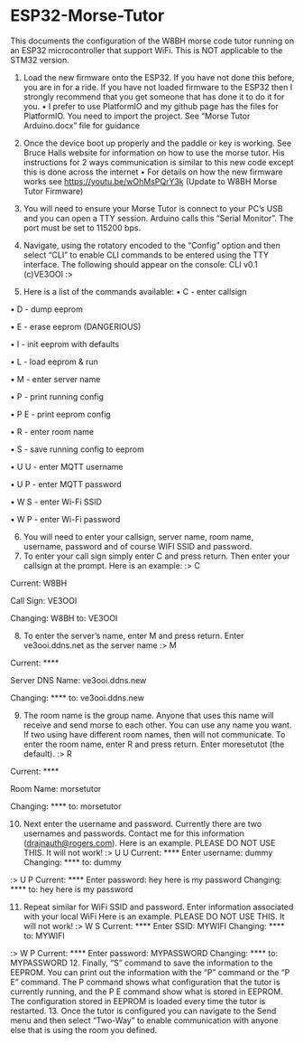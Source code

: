 # ESP32-Morse-Tutor

This documents the configuration of the W8BH morse code tutor running on an ESP32 microcontroller that support WiFi.  This is NOT applicable to the STM32 version.
1.	Load the new firmware onto the ESP32.  If you have not done this before, you are in for a ride.  If you have not loaded firmware to the ESP32 then I strongly recommend that you get someone that has done it to do it for you.
•	I prefer to use PlatformIO and my github page has the files for PlatformIO. You need to import the project.  See “Morse Tutor Arduino.docx” file for guidance
2.	Once the device boot up properly and the paddle or key is working. See Bruce Halls website for information on how to use the morse tutor. His instructions for 2 ways communication is similar to this new code except this is done across the internet
•	For details on how the new firmware works see https://youtu.be/wOhMsPQrY3k (Update to W8BH Morse Tutor Firmware)
3.	You will need to ensure your Morse Tutor is connect to your PC’s USB and you can open a TTY session.  Arduino calls this “Serial Monitor”.  The port must be set to 115200 bps.  
4.	Navigate, using the rotatory encoded to the “Config” option and then select “CLI” to enable CLI commands to be entered using the TTY interface.  The following should appear on the console:
CLI v0.1 (c)VE3OOI
:>

5.	Here is a list of the commands available:
  •	      C - enter callsign

  •	      D - dump eeprom

  •	      E - erase eeprom (DANGERIOUS)

  •	      I - init eeprom with defaults

  •	      L - load eeprom & run

  •	      M - enter server name

  •	      P - print running config

•	      P E - print eeprom config

•	      R - enter room name

  •	      S - save running config to eeprom

  •	      U U - enter MQTT username

  •	      U P - enter MQTT password

  •	      W S - enter Wi-Fi SSID

  •	      W P - enter Wi-Fi password

6.	You will need to enter your callsign, server name, room name, username, password and of course WIFI SSID and password.
7.	To enter your call sign simply enter C and press return. Then enter your callsign at the prompt. Here is an example:
  :> C

  Current: W8BH 

  Call Sign: VE3OOI

  Changing: W8BH to: VE3OOI


8.	To enter the server’s name, enter M and press return. Enter ve3ooi.ddns.net as the server name
  :> M

  Current: ****

  Server DNS Name: ve3ooi.ddns.new

  Changing: **** to: ve3ooi.ddns.new


9.	The room name is the group name.  Anyone that uses this name will receive and send morse to each other.  You can use any name you want.  If two using have different room names, then will not communicate.  To enter the room name, enter R and press return. Enter moresetutot (the default).
  :> R

  Current: ****

  Room Name: morsetutor

  Changing: **** to: morsetutor


10.	Next enter the username and password.  Currently there are two usernames and passwords.  Contact me for this information (drajnauth@rogers.com). 
Here is an example. PLEASE DO NOT USE THIS. It will not work!
:> U U
Current: ****
Enter username: dummy
Changing: **** to: dummy

:> U P
Current: ****
Enter password: hey here is my password
Changing: **** to: hey here is my password

11.	Repeat similar for WiFi SSID and password.  Enter information associated with your local WiFi
Here is an example. PLEASE DO NOT USE THIS. It will not work!
:> W S
Current: ****
Enter SSID: MYWIFI
Changing: **** to: MYWIFI

:> W P
Current: ****
Enter password: MYPASSWORD
Changing: **** to: MYPASSWORD
12.	Finally, “S” command to save the information to the EEPROM.  You can print out the information with the “P” command or the “P E” command.  The P command shows what configuration that the tutor is currently running, and the P E command show what is stored in EEPROM.  The configuration stored in EEPROM is loaded every time the tutor is restarted.
13.	Once the tutor is configured you can navigate to the Send menu and then select “Two-Way” to enable communication with anyone else that is using the room you defined.

